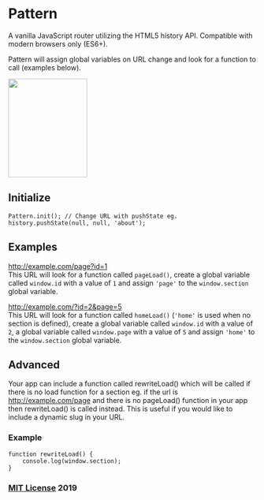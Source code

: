 # Pattern

A vanilla JavaScript router utilizing the HTML5 history API. Compatible with modern browsers only (ES6+).

Pattern will assign global variables on URL change and look for a function to call (examples below).

<img src="pattern.png" width="160" height="200">

## Initialize

```
Pattern.init(); // Change URL with pushState eg. history.pushState(null, null, 'about');
```

## Examples

http://example.com/page?id=1  
This URL will look for a function called ```pageLoad()```, create a global variable called ```window.id``` with a value of ```1``` and assign ```'page'``` to the ```window.section``` global variable.

http://example.com/?id=2&page=5  
This URL will look for a function called ```homeLoad()``` (```'home'``` is used when no section is defined), create a global variable called ```window.id``` with a value of ```2```, a global variable called ```window.page``` with a value of ```5``` and assign ```'home'``` to the ```window.section``` global variable.

## Advanced

Your app can include a function called rewriteLoad() which will be called if there is no load function for a section eg. if the url is http://example.com/page and there is no pageLoad() function in your app then rewriteLoad() is called instead. This is useful if you would like to include a dynamic slug in your URL.

### Example

```
function rewriteLoad() {
    console.log(window.section);
}
```

### [MIT License](https://en.wikipedia.org/wiki/MIT_License) 2019
